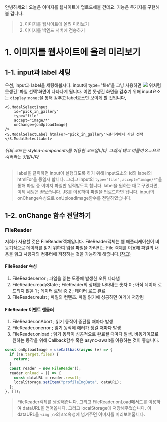 안녕하세요 ! 오늘은 이미지를 웹사이트에 업로드해볼 건데요.
기능은 두가지를 구현해볼 겁니다.

> 1. 이미지를 웹사이트에 올려 미리보기
> 2. 이미지를 백엔드 서버에 전송하기

# 1. 이미지를 웹사이트에 올려 미리보기

## 1-1. input과 label 세팅

우선, input과 label을 세팅해봅시다. input에 type="file"을 그냥 사용하면
![](https://velog.velcdn.com/images/gueit214/post/54dd2392-659b-44bf-b58f-f4371ad24043/image.png)
위처럼 못생긴 '파일 선택'화면이 나타나게 됩니다. 이런 못생긴 화면을 감추기 위해 input요소는 `display:none;`을 통해 감추고 label요소만 보이게 할 것입니다,

```
<S.ModalSelectInput
	id="pick_in_gallery"
	type="file"
	accept="image/*"
	onChange={onUploadImage}
/>
<S.ModalSelectLabel htmlFor="pick_in_gallery">갤러리에서 사진 선택</S.ModalSelectLabel>
```

###### _위의 코드는 styled-components를 이용한 코드입니다. 그래서 태그 이름이 S.~으로 시작하는 것입니다._

> label을 클릭하면 input이 실행되도록 하기 위해 input요소의 id와 label의 htmlFor을 동일시 합니다. 그리고 input의 `type="file"`, `accept="image/*"`을 통해 파일 중 이미지 파일만 입력받도록 합니다.
> label을 원하는 대로 꾸몄다면, 이제 세팅은 끝났습니다. JS를 이용하여 파일을 업로드하면 됩니다. input의 onChange속성으로 onUploadImage함수를 전달하였습니다.

## 1-2. onChange 함수 전달하기

### FileReader

저희가 사용할 것은 FileReader객체입니다.
FileReader객체는 웹 애플리케이션이 비동기적으로 데이터를 읽기 위하여 읽을 파일을 가리키는 File 객체를 이용해 파일의 내용을 읽고 사용자의 컴퓨터에 저장하는 것을 가능하게 해줍니다.[(참고)](https://developer.mozilla.org/ko/docs/Web/API/FileReader)

#### FileReader 속성

1. FileReader.error ; 파일을 읽는 도중에 발생한 오류 나타냄
2. FileReader.readyState ; FileReader의 상태를 나타내는 숫자
   0 ; 아직 데이터 로드되지 않음
   1 ; 데이터 로딩 중
   2 ; 데이터 로드 완료
3. FileReader.reulst ; 파일의 컨텐츠. 파일 읽기에 성공하면 여기에 저장됨

#### FileReader 이벤트 핸들러

1. FileReader.onAbort ; 읽기 동작이 중단될 때마다 발생
2. FileReader.onerror ; 읽기 동작에 에러가 생길 때마다 발생
3. FileReader.onload ; 읽기 동작이 성공적으로 완료될 때마다 발생. 비동기이므로 원하는 동작을 위해 Callback함수 혹은 async-await를 이용하는 것이 좋습니다.

```javascript
const onUploadImage = useCallback(async (e) => {
  if (!e.target.files) {
    return;
  }
  const reader = new FileReader();
  reader.onload = () => {
    const dataURL = reader.result;
    localStorage.setItem("profileImgData", dataURL);
  };
}, []);
```

> FileReader객체를 생성해줍니다. 그리고 FileReader.onLoad메서드를 이용하여 dataURL을 얻어옵니다. 그리고 localStorage에 저장해주었습니다.
> 이 dataURL을 `<img />`의 src속성에 넘겨주면 이미지를 미리보여줍니다.
